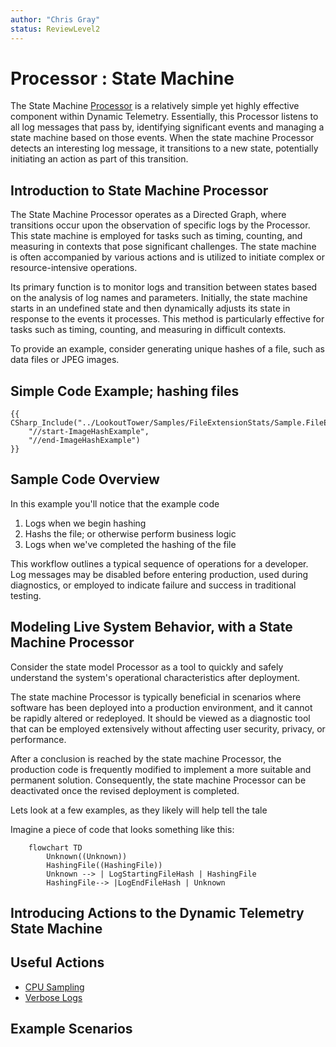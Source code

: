 ```yaml
---
author: "Chris Gray"
status: ReviewLevel2
---
```


# Processor : State Machine

The State Machine
[Processor](./Architecture.Components.Processor.Overview.document.md) is a
relatively simple yet highly effective component within Dynamic Telemetry.
Essentially, this Processor listens to all log messages that pass by,
identifying significant events and managing a state machine based on those
events. When the state machine Processor detects an interesting log message, it
transitions to a new state, potentially initiating an action as part of this
transition.

## Introduction to State Machine Processor

The State Machine Processor operates as a Directed Graph, where transitions
occur upon the observation of specific logs by the Processor. This state machine
is employed for tasks such as timing, counting, and measuring in contexts that
pose significant challenges. The state machine is often accompanied by various
actions and is utilized to initiate complex or resource-intensive operations.

Its primary function is to monitor logs and transition between states based on
the analysis of log names and parameters. Initially, the state machine starts in
an undefined state and then dynamically adjusts its state in response to the
events it processes. This method is particularly effective for tasks such as
timing, counting, and measuring in difficult contexts.

To provide an example, consider generating unique hashes of a file, such as data
files or JPEG images.

## Simple Code Example; hashing files

```cdocs_include
{{ CSharp_Include("../LookoutTower/Samples/FileExtensionStats/Sample.FileExtensionStats.cs",
    "//start-ImageHashExample",
    "//end-ImageHashExample")
}}
```

## Sample Code Overview

In this example you'll notice that the example code

1. Logs when we begin hashing
1. Hashs the file; or otherwise perform business logic
1. Logs when we've completed the hashing of the file

This workflow outlines a typical sequence of operations for a developer. Log
messages may be disabled before entering production, used during diagnostics, or
employed to indicate failure and success in traditional testing.

## Modeling Live System Behavior, with a State Machine Processor

Consider the state model Processor as a tool to quickly and safely understand
the system's operational characteristics after deployment.

The state machine Processor is typically beneficial in scenarios where software
has been deployed into a production environment, and it cannot be rapidly
altered or redeployed. It should be viewed as a diagnostic tool that can be
employed extensively without affecting user security, privacy, or performance.

After a conclusion is reached by the state machine Processor, the production
code is frequently modified to implement a more suitable and permanent solution.
Consequently, the state machine Processor can be deactivated once the revised
deployment is completed.

Lets look at a few examples, as they likely will help tell the tale

Imagine a piece of code that looks something like this:

```mermaid
    flowchart TD
        Unknown((Unknown))
        HashingFile((HashingFile))
        Unknown --> | LogStartingFileHash | HashingFile
        HashingFile--> |LogEndFileHash | Unknown
```

## Introducing Actions to the Dynamic Telemetry State Machine

## Useful Actions

- [CPU Sampling](./Architecture.Action.CPUSample.document.md)
- [Verbose Logs](./Architecture.Action.VerboseLogs.document.md)

## Example Scenarios
